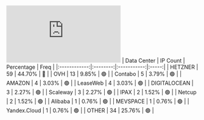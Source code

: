 ![Diagramm](https://github.com/obajay/StateSync-snapshots/blob/main/Projects/Juno/1/README.md)
| Data Center | IP Count | Percentage | Freq |
|:------------:|:--------:|:-----------:|:-----:|
| HETZNER | 59 | 44.70% | 🔴 |
| OVH | 13 | 9.85% | 🟢 |
| Contabo | 5 | 3.79% | 🟢 |
| AMAZON | 4 | 3.03% | 🟢 |
| LeaseWeb | 4 | 3.03% | 🟢 |
| DIGITALOCEAN | 3 | 2.27% | 🟢 |
| Scaleway | 3 | 2.27% | 🟢 |
| IPAX | 2 | 1.52% | 🟢 |
| Netcup | 2 | 1.52% | 🟢 |
| Alibaba | 1 | 0.76% | 🟢 |
| MEVSPACE | 1 | 0.76% | 🟢 |
| Yandex.Cloud | 1 | 0.76% | 🟢 |
| OTHER | 34 | 25.76% | 🟢 |